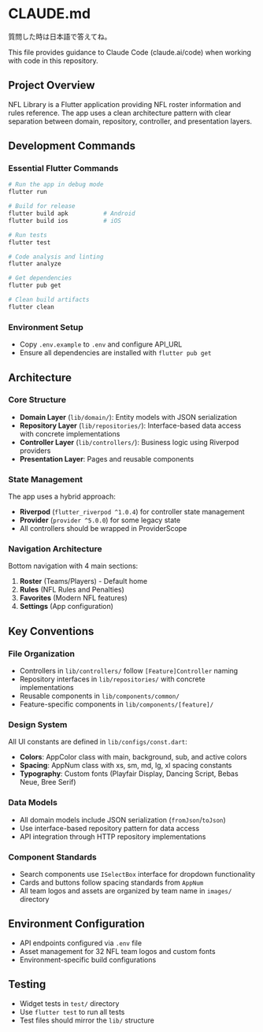 # CLAUDE.md

質問した時は日本語で答えてね。

This file provides guidance to Claude Code (claude.ai/code) when working with code in this repository.

## Project Overview
NFL Library is a Flutter application providing NFL roster information and rules reference. The app uses a clean architecture pattern with clear separation between domain, repository, controller, and presentation layers.

## Development Commands

### Essential Flutter Commands
```bash
# Run the app in debug mode
flutter run

# Build for release
flutter build apk          # Android
flutter build ios          # iOS

# Run tests
flutter test

# Code analysis and linting
flutter analyze

# Get dependencies
flutter pub get

# Clean build artifacts
flutter clean
```

### Environment Setup
- Copy `.env.example` to `.env` and configure API_URL
- Ensure all dependencies are installed with `flutter pub get`

## Architecture

### Core Structure
- **Domain Layer** (`lib/domain/`): Entity models with JSON serialization
- **Repository Layer** (`lib/repositories/`): Interface-based data access with concrete implementations
- **Controller Layer** (`lib/controllers/`): Business logic using Riverpod providers
- **Presentation Layer**: Pages and reusable components

### State Management
The app uses a hybrid approach:
- **Riverpod** (`flutter_riverpod ^1.0.4`) for controller state management
- **Provider** (`provider ^5.0.0`) for some legacy state
- All controllers should be wrapped in ProviderScope

### Navigation Architecture
Bottom navigation with 4 main sections:
1. **Roster** (Teams/Players) - Default home
2. **Rules** (NFL Rules and Penalties)  
3. **Favorites** (Modern NFL features)
4. **Settings** (App configuration)

## Key Conventions

### File Organization
- Controllers in `lib/controllers/` follow `[Feature]Controller` naming
- Repository interfaces in `lib/repositories/` with concrete implementations
- Reusable components in `lib/components/common/`
- Feature-specific components in `lib/components/[feature]/`

### Design System
All UI constants are defined in `lib/configs/const.dart`:
- **Colors**: AppColor class with main, background, sub, and active colors
- **Spacing**: AppNum class with xs, sm, md, lg, xl spacing constants
- **Typography**: Custom fonts (Playfair Display, Dancing Script, Bebas Neue, Bree Serif)

### Data Models
- All domain models include JSON serialization (`fromJson`/`toJson`)
- Use interface-based repository pattern for data access
- API integration through HTTP repository implementations

### Component Standards
- Search components use `ISelectBox` interface for dropdown functionality
- Cards and buttons follow spacing standards from `AppNum`
- All team logos and assets are organized by team name in `images/` directory

## Environment Configuration
- API endpoints configured via `.env` file
- Asset management for 32 NFL team logos and custom fonts
- Environment-specific build configurations

## Testing
- Widget tests in `test/` directory
- Use `flutter test` to run all tests
- Test files should mirror the `lib/` structure